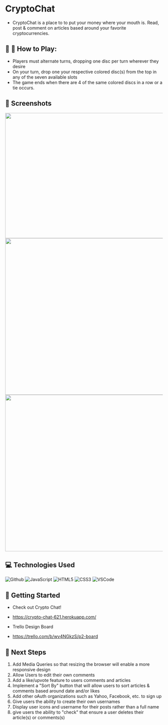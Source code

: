 # CryptoChat

* CryptoChat is a place to to put your money where your mouth is. Read, post & comment on articles based around your favorite cryptocurrencies. 

## :red_circle: :large_blue_circle: How to Play: 
* Players must alternate turns, dropping one disc per turn wherever they desire
* On your turn, drop one your respective colored disc(s) from the top in any of the seven available slots
* The game ends when there are 4 of the same colored discs in a row or a tie occurs.

## :camera_flash: Screenshots


<img src="https://i.imgur.com/n4Lrzy8.png"   width="650px" height="400px"/>

<img src="https://i.imgur.com/jIC3YN3.png"   width="650px" height="500px"/>

<img src="https://i.imgur.com/IwH6SBn.png"   width="650px" height="500px"/>

## :computer: Technologies Used

![Github](https://img.shields.io/badge/-GitHub-333?style=flat&logo=github)
![JavaScript](https://img.shields.io/badge/-JavaScript-333?style=flat&logo=javascript) 
![HTML5](https://img.shields.io/badge/-HTML5-333?style=flat&logo=html5)
![CSS3](https://img.shields.io/badge/-CSS-333?style=flat&logo=css3)
![VSCode](https://img.shields.io/badge/-VS_Code-333?style=flat&logo=visualstudio)


## :diamond_shape_with_a_dot_inside: Getting Started

* Check out Crypto Chat!
* https://crypto-chat-621.herokuapp.com/

* Trello Design Board
* https://trello.com/b/wv4NGkzS/p2-board

## :seedling: Next Steps

1. Add Media Queries so that resizing the browser will enable a more responsive design 
2. Allow Users to edit their own comments
3. Add a like/upvote feature to users comments and articles
4. Implement a "Sort By" button that will allow users to sort articles & comments based around date and/or likes
5. Add other oAuth organizations such as Yahoo, Facebook, etc. to sign up
6. Give users the ability to create their own usernames
7. Display user icons and username for their posts rather than a full name
8. give users the ability to "check" that ensure a user deletes their article(s) or comments(s)
